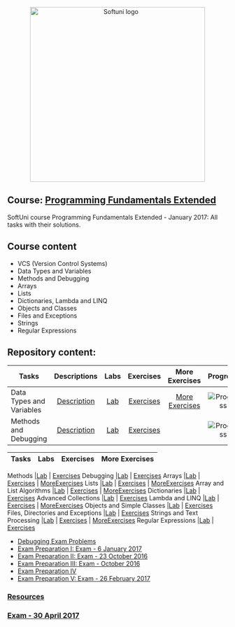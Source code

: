<p align="center">
	<a href="https://softuni.bg/"><img src="https://www.jobs.bg/assets/logo/2017-09-01/b_6e048c01c340d967f2a6e540e9825d46.png" alt="Softuni logo" width="400" align="center">
	</a>
<p>

## Course: [Programming Fundamentals Extended](https://softuni.bg/trainings/1568/programming-fundamentals-exended-january-2017)
SoftUni course Programming Fundamentals Extended - January 2017: All tasks with their solutions.

## Course content
- VCS (Version Control Systems)
- Data Types and Variables
- Methods and Debugging
- Arrays
- Lists
- Dictionaries, Lambda and LINQ
- Objects and Classes
- Files and Exceptions
- Strings
- Regular Expressions

## Repository content:
Tasks								|Descriptions																														| Labs																														| Exercises																															|More Exercises	 																														|Progress																													
------------------------------------|:---------------------------------------------------------------------------------------------------------------------------------:|:-------------------------------------------------------------------------------------------------------------------------:|:---------------------------------------------------------------------------------------------------------------------------------:|:-------------------------------------------------------------------------------------------------------------------------------------:|:-------------:
Data Types and Variables			|[Description](https://github.com/dobroslav-atanasov/Programming-Fundamentals-Extended/tree/master/Resources)						|[Lab](https://github.com/dobroslav-atanasov/Programming-Fundamentals-Extended/tree/master/01.%20DataTypes-Lab)  			|[Exercises](https://github.com/dobroslav-atanasov/Programming-Fundamentals-Extended/tree/master/02.%20DataTypes-Exercises)  		|[More Exercises](https://github.com/dobroslav-atanasov/Programming-Fundamentals-Extended/tree/master/03.%20DataTypes-MoreExercises)	|![Progress](http://progressed.io/bar/100?title=completed)
Methods and Debugging				|[Description](https://github.com/dobroslav-atanasov/Programming-Fundamentals-Extended/tree/master/Resources)						|[Lab](https://github.com/dobroslav-atanasov/Programming-Fundamentals-Extended/tree/master/04.%20Methods-Lab) 				|[Exercises](https://github.com/dobroslav-atanasov/Programming-Fundamentals-Extended/tree/master/05.%20Methods-Exercises)			|																																		|![Progress](http://progressed.io/bar/100?title=completed)
													
Tasks								| Labs																																| Exercises																																	| More Exercises
------------------------------------|-----------------------------------------------------------------------------------------------------------------------------------|-------------------------------------------------------------------------------------------------------------------------------------------|---------------------------------------------------------------------------------------------------------------------------------------------------------

Methods							    |[Lab](https://github.com/dobroslav-atanasov/Programming-Fundamentals-Extended/tree/master/04.%20Methods-Lab) 						| [Exercises](https://github.com/dobroslav-atanasov/Programming-Fundamentals-Extended/tree/master/05.%20Methods-Exercises)
Debugging 							|[Lab](https://github.com/dobroslav-atanasov/Programming-Fundamentals-Extended/tree/master/06.%20Debugging-Lab) 					| [Exercises](https://github.com/dobroslav-atanasov/Programming-Fundamentals-Extended/tree/master/07.%20Debugging-Exercises)
Arrays 								|[Lab](https://github.com/dobroslav-atanasov/Programming-Fundamentals-Extended/tree/master/08.%20Arrays-Lab) 						| [Exercises](https://github.com/dobroslav-atanasov/Programming-Fundamentals-Extended/tree/master/09.%20Arrays-Exercises) 					| [MoreExercises](https://github.com/dobroslav-atanasov/Programming-Fundamentals-Extended/tree/master/10.%20Arrays-MoreExercises)
Lists 								|[Lab](https://github.com/dobroslav-atanasov/Programming-Fundamentals-Extended/tree/master/11.%20Lists-Lab) 						| [Exercises](https://github.com/dobroslav-atanasov/Programming-Fundamentals-Extended/tree/master/12.%20Lists-Exercises)					| [MoreExercises](https://github.com/dobroslav-atanasov/Programming-Fundamentals-Extended/tree/master/13.%20Lists-MoreExercises)
Array and List Algorithms 			|[Lab](https://github.com/dobroslav-atanasov/Programming-Fundamentals-Extended/tree/master/14.%20ArrayAndListAlgorithms-Lab) 		| [Exercises](https://github.com/dobroslav-atanasov/Programming-Fundamentals-Extended/tree/master/15.%20ArrayAndListAlgorithms-Exercises)	| [MoreExercises](https://github.com/dobroslav-atanasov/Programming-Fundamentals-Extended/tree/master/16.%20ArrayAndListAlgorithms-MoreExercises)
Dictionaries 						|[Lab](https://github.com/dobroslav-atanasov/Programming-Fundamentals-Extended/tree/master/17.%20Dictionaries-Lab) 					| [Exercises](https://github.com/dobroslav-atanasov/Programming-Fundamentals-Extended/tree/master/18.%20Dictionaries-Exercises)
Advanced Collections 				|[Lab](https://github.com/dobroslav-atanasov/Programming-Fundamentals-Extended/tree/master/19.%20AdvancedCollections-Lab) 			| [Exercises](https://github.com/dobroslav-atanasov/Programming-Fundamentals-Extended/tree/master/20.%20AdvancedCollections-Exercises)
Lambda and LINQ 					|[Lab](https://github.com/dobroslav-atanasov/Programming-Fundamentals-Extended/tree/master/21.%20LambdaAndLINQ-Lab) 				| [Exercises](https://github.com/dobroslav-atanasov/Programming-Fundamentals-Extended/tree/master/22.%20LambdaAndLINQ-Exercises) 			| [MoreExercises](https://github.com/dobroslav-atanasov/Programming-Fundamentals-Extended/tree/master/23.%20LambdaAndLINQ-MoreExercises)
Objects and Simple Classes 			|[Lab](https://github.com/dobroslav-atanasov/Programming-Fundamentals-Extended/tree/master/24.%20ObjectsAndSimpleClasses-Lab)	 	| [Exercises](https://github.com/dobroslav-atanasov/Programming-Fundamentals-Extended/tree/master/25.%20ObjectsAndSimpleClasses-Exercises)
Files, Directories and Exceptions 	|[Lab](https://github.com/dobroslav-atanasov/Programming-Fundamentals-Extended/tree/master/26.%20FilesDirectoriesAndExceptions-Lab) | [Exercises](https://github.com/dobroslav-atanasov/Programming-Fundamentals-Extended/tree/master/27.%20FilesDirectoriesAndExceptions-Exercises)
Strings and Text Processing 		|[Lab](https://github.com/dobroslav-atanasov/Programming-Fundamentals-Extended/tree/master/28.%20StringsAndTextProcessing-Lab) 		| [Exercises](https://github.com/dobroslav-atanasov/Programming-Fundamentals-Extended/tree/master/29.%20StringsAndTextProcessing-Exercises) | [MoreExercises](https://github.com/dobroslav-atanasov/Programming-Fundamentals-Extended/tree/master/30.%20StringsAndTextProcessing-MoreExercises)
Regular Expressions 				|[Lab](https://github.com/dobroslav-atanasov/Programming-Fundamentals-Extended/tree/master/31.%20RegularExpressions-Lab) 			| [Exercises](https://github.com/dobroslav-atanasov/Programming-Fundamentals-Extended/tree/master/32.%20RegularExpressions-Exercises)

- [Debugging Exam Problems](https://github.com/dobroslav-atanasov/Programming-Fundamentals-Extended/tree/master/33.%20DebuggingExamProblems)
- [Exam Preparation I: Exam - 6 January 2017](https://github.com/dobroslav-atanasov/Programming-Fundamentals-Extended/tree/master/34.%20ExamPreparationI)
- [Exam Preparation II: Exam - 23 October 2016](https://github.com/dobroslav-atanasov/Programming-Fundamentals-Extended/tree/master/35.%20ExamPreparationII)
- [Exam Preparation III: Exam - October 2016](https://github.com/dobroslav-atanasov/Programming-Fundamentals-Extended/tree/master/36.%20ExamPreparationIII)
- [Exam Preparation IV](https://github.com/dobroslav-atanasov/Programming-Fundamentals-Extended/tree/master/37.%20ExamPreparationIV)
- [Exam Preparation V: Exam - 26 February 2017](https://github.com/dobroslav-atanasov/Programming-Fundamentals-Extended/tree/master/38.%20ExamPreparationV)

### [Resources](https://github.com/dobroslav-atanasov/Programming-Fundamentals-Extended/tree/master/Resources)

### [Exam - 30 April 2017](https://github.com/dobroslav-atanasov/Programming-Fundamentals-Extended/tree/master/Exam-30.04.2017)
